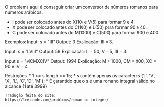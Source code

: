 O problema aqui é conseguir criar um conversor de números romanos para números arábicos.

* I pode ser colocado antes do X(10) e V(5) para formar 9 e 4.
* X pode ser colocado antes do C(100) e L(50) para formar 90 e 40.
* C pode ser colocado antes do M(1000) e C(500) para formar 900 e 400.

Exemplos:
  Input: s = "III"
  Output: 3
  Explicação: III = 3.
  
  Input: s = "LVIII"
  Output: 58
  Explicação: L = 50, V = 5, III = 3.
  
  Input s = "MCMXCIV"
  Output: 1994
  Explicação: M = 1000, CM = 900, XC = 90 e IV = 4.
  
  Restrições:
    * 1 <= s.length <= 15;
    * s contém apenas os caracteres {'I', 'V', 'X', 'L', 'C', 'D', 'M'};
    * É garantido que o s é uma romano integral válido no alcance {1 até 3999}
    
    
    Tradução feita do site:
    https://leetcode.com/problems/roman-to-integer/
